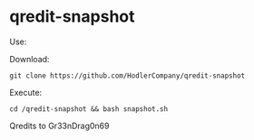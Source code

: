 # qredit-snapshot

Use:


Download:
```
git clone https://github.com/HodlerCompany/qredit-snapshot

```

Execute:

```
cd /qredit-snapshot && bash snapshot.sh
```

Qredits to Gr33nDrag0n69
